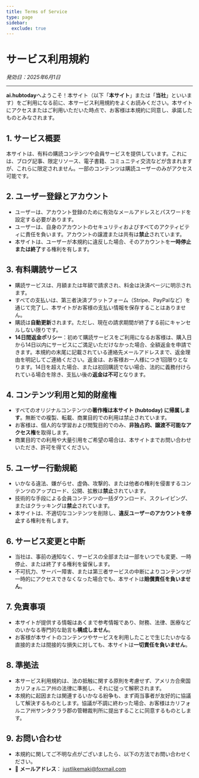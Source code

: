 ```yaml
---
title: Terms of Service
type: page
sidebar:
  exclude: true
---
```

# サービス利用規約

*発効日：2025年6月1日*

---

**ai.hubtoday**へようこそ！本サイト（以下「**本サイト**」または「**当社**」といいます）をご利用になる前に、本サービス利用規約をよくお読みください。本サイトにアクセスまたはご利用いただいた時点で、お客様は本規約に同意し、承諾したものとみなされます。

## 1. サービス概要
本サイトは、有料の購読コンテンツや会員サービスを提供しています。これには、ブログ記事、限定リソース、電子書籍、コミュニティ交流などが含まれますが、これらに限定されません。一部のコンテンツは購読ユーザーのみがアクセス可能です。

## 2. ユーザー登録とアカウント
- ユーザーは、アカウント登録のために有効なメールアドレスとパスワードを設定する必要があります。
- ユーザーは、自身のアカウントのセキュリティおよびすべてのアクティビティに責任を負います。アカウントの譲渡または共有は**禁止**されています。
- 本サイトは、ユーザーが本規約に違反した場合、そのアカウントを**一時停止または終了**する権利を有します。

## 3. 有料購読サービス
- 購読サービスは、月額または年額で請求され、料金は決済ページに明示されます。
- すべての支払いは、第三者決済プラットフォーム（Stripe、PayPalなど）を通じて完了し、本サイトがお客様の支払い情報を保存することはありません。
- 購読は**自動更新**されます。ただし、現在の請求期間が終了する前にキャンセルしない限りです。
- **14日間返金ポリシー**：初めて購読サービスをご利用になるお客様は、購入日から14日以内にサービスにご満足いただけなかった場合、全額返金を申請できます。本規約の末尾に記載されている連絡先メールアドレスまで、返金理由を明記してご連絡ください。返金は、お客様お一人様につき1回限りとなります。14日を超えた場合、または初回購読でない場合、法的に義務付けられている場合を除き、支払い後の**返金は不可**となります。

## 4. コンテンツ利用と知的財産権
- すべてのオリジナルコンテンツの**著作権は本サイト (hubtoday) に帰属します**。無断での複製、転載、商業目的での利用は禁止されています。
- お客様は、個人的な学習および閲覧目的でのみ、**非独占的、譲渡不可能なアクセス権**を取得します。
- 商業目的での利用や大量引用をご希望の場合は、本サイトまでお問い合わせいただき、許可を得てください。

## 5. ユーザー行動規範
- いかなる違法、嫌がらせ、虚偽、攻撃的、または他者の権利を侵害するコンテンツのアップロード、公開、拡散は**禁止**されています。
- 技術的な手段による会員コンテンツの一括ダウンロード、スクレイピング、またはクラッキングは**禁止**されています。
- 本サイトは、不適切なコンテンツを削除し、**違反ユーザーのアカウントを停止**する権利を有します。

## 6. サービス変更と中断
- 当社は、事前の通知なく、サービスの全部または一部をいつでも変更、一時停止、または終了する権利を留保します。
- 不可抗力、サーバー障害、または第三者サービスの中断によりコンテンツが一時的にアクセスできなくなった場合でも、本サイトは**賠償責任を負いません**。

## 7. 免責事項
- 本サイトが提供する情報はあくまで参考情報であり、財務、法律、医療などのいかなる専門的な助言も**構成しません**。
- お客様が本サイトのコンテンツやサービスを利用したことで生じたいかなる直接的または間接的な損失に対しても、本サイトは**一切責任を負いません**。

## 8. 準拠法
- 本サービス利用規約は、法の抵触に関する原則を考慮せず、アメリカ合衆国カリフォルニア州の法律に準拠し、それに従って解釈されます。
- 本規約に起因または関連するいかなる紛争も、まず両当事者が友好的に協議して解決するものとします。協議が不調に終わった場合、お客様はカリフォルニア州サンタクララ郡の管轄裁判所に提出することに同意するものとします。

## 9. お問い合わせ
- 本規約に関してご不明な点がございましたら、以下の方法でお問い合わせください。
- 📧 **メールアドレス**： [justlikemaki@foxmail.com](mailto:justlikemaki@foxmail.com)
